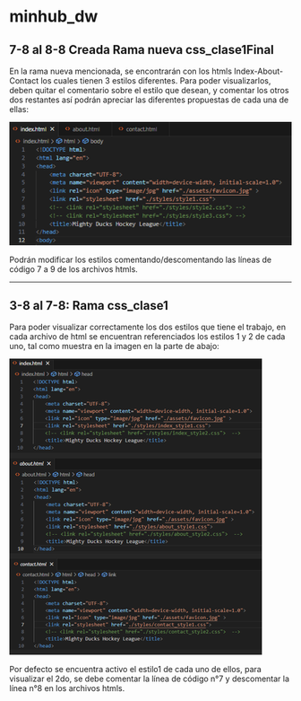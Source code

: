 # minhub_dw
## 7-8 al 8-8 Creada Rama nueva css_clase1Final
En la rama nueva mencionada, se encontrarán con los htmls Index-About-Contact los cuales tienen 3 estilos diferentes.
Para poder visualizarlos, deben quitar el comentario sobre el estilo que desean, y comentar los otros dos restantes así podrán apreciar las diferentes propuestas de cada una de ellas:



![Imagen de referencia de estilos en html](https://github.com/vstecnic/minhub_dw/blob/css_clase1Final/assets/comentariosEstilosFinal.PNG)



Podrán modificar los estilos comentando/descomentando las líneas de código 7 a 9 de los archivos htmls.

----------------

## 3-8 al 7-8: Rama css_clase1

Para poder visualizar correctamente los dos estilos que tiene el trabajo, en cada archivo de html se encuentran referenciados los estilos 1 y 2 de cada uno, tal como muestra en la imagen en la parte de abajo:


![Imagen de referencia de estilos en html](https://github.com/vstecnic/minhub_dw/blob/css_clase1/assets/comentariosEstilos.PNG)




Por defecto se encuentra activo el estilo1 de cada uno de ellos, para visualizar el 2do, se debe comentar la línea de código n°7 y descomentar la línea n°8 en los archivos htmls.
